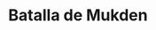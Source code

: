 ﻿---
title: "Batalla de Mukden"
permalink: periodes_964.html
layout: periode
dataInici: 1905-02-20
dataFi: 1905-03-10
sidebar: periodes
pares:
  - id: 520
    title: "Guerra ruso-japonesa"
    dataInici: "(1904-02-08)"
    dataFi: "(1905-09-05)"

fills:
jocsPrincipals:
  - title: "Mukden: Climax of the Russo-Japanese War"
    bggId: 13378
    dataInici: 
    dataFi: 

jocsEscenaris:
jocsEpoca:
jocsEpocaEscenaris:
---
